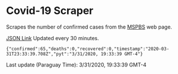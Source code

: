 # Covid-19 Scraper

Scrapes the number of confirmed cases from the [MSPBS](https://www.mspbs.gov.py/covid-19.php) web page.

[JSON Link](https://jmayalag.github.io/covid19-scrape/cases.json)
Updated every 30 minutes.
```
{"confirmed":65,"deaths":0,"recovered":0,"timestamp":"2020-03-31T23:33:39.708Z","pyt":"3/31/2020, 19:33:39 GMT-4"}
```
Last update (Paraguay Time): 3/31/2020, 19:33:39 GMT-4